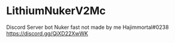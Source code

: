 # LithiumNukerV2Mc
Discord Server bot Nuker fast not made by  me
Hajimmortal#0238
https://discord.gg/QjXD22XwWK
